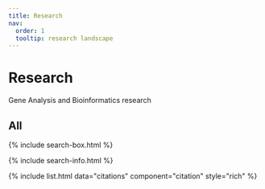 ```yaml
---
title: Research
nav:
  order: 1
  tooltip: research landscape
---
```


# <i class="fas fa-microscope"></i>Research

Gene Analysis and Bioinformatics research


## All

{% include search-box.html %}

{% include search-info.html %}

{% include list.html data="citations" component="citation" style="rich" %}
